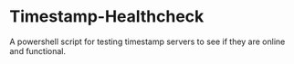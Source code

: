 # Timestamp-Healthcheck
A powershell script for testing timestamp servers to see if they are online and functional.
